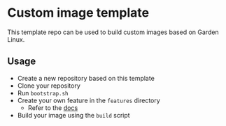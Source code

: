 # Custom image template

This template repo can be used to build custom images based on Garden Linux.

## Usage

- Create a new repository based on this template
- Clone your repository
- Run `bootstrap.sh`
- Create your own feature in the `features` directory
  - Refer to the [docs](https://github.com/gardenlinux/builder/blob/main/docs/features.md)
- Build your image using the `build` script

